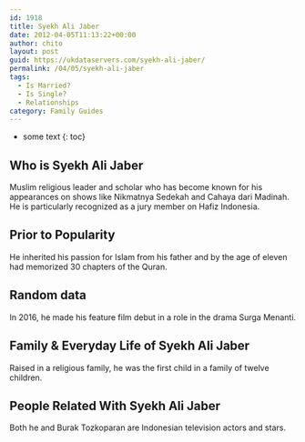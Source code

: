 ```yaml
---
id: 1918
title: Syekh Ali Jaber
date: 2012-04-05T11:13:22+00:00
author: chito
layout: post
guid: https://ukdataservers.com/syekh-ali-jaber/
permalink: /04/05/syekh-ali-jaber
tags:
  - Is Married?
  - Is Single?
  - Relationships
category: Family Guides
---
```


* some text
{: toc}
          
          
## Who is  Syekh Ali Jaber
                  
                  
                  
Muslim religious leader and scholar who has become known for his appearances on shows like Nikmatnya Sedekah and Cahaya dari Madinah. He is particularly recognized as a jury member on Hafiz Indonesia.
                  
                
                
                
## Prior to Popularity 
                  
                  
                  
He inherited his passion for Islam from his father and by the age of eleven had memorized 30 chapters of the Quran.
                  
                
                
                
## Random data 
                  
                  
                  
In 2016, he made his feature film debut in a role in the drama Surga Menanti.
                  
                
                
                
## Family & Everyday Life of Syekh Ali Jaber
                  
                  
                  
Raised in a religious family, he was the first child in a family of twelve children.
                  
                
                
                
## People Related With  Syekh Ali Jaber
                  
                  
                  
Both he and Burak Tozkoparan are Indonesian television actors and stars.
                  
                
              
            
          
          
          
    
    
  
